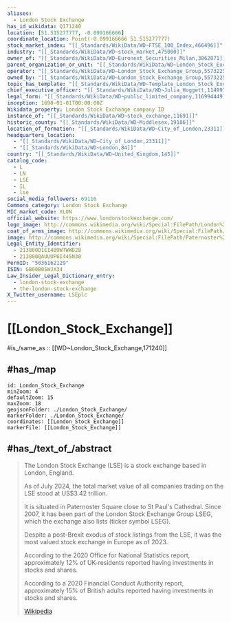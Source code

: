 ```yaml
---
aliases:
  - London Stock Exchange
has_id_wikidata: Q171240
location: [51.515277777, -0.099166666]
coordinate_location: Point(-0.099166666 51.515277777)
stock_market_index: "[[_Standards/WikiData/WD~FTSE_100_Index,466496]]"
industry: "[[_Standards/WikiData/WD~stock_market,475000]]"
owner_of: "[[_Standards/WikiData/WD~Euronext_Securities_Milan,3862071]]"
parent_organization_or_unit: "[[_Standards/WikiData/WD~London_Stock_Exchange_Group,5573225]]"
operator: "[[_Standards/WikiData/WD~London_Stock_Exchange_Group,5573225]]"
owned_by: "[[_Standards/WikiData/WD~London_Stock_Exchange_Group,5573225]]"
topic_has_template: "[[_Standards/WikiData/WD~Template_London_Stock_Exchange,5624644]]"
chief_executive_officer: "[[_Standards/WikiData/WD~Julia_Hoggett,114997076]]"
legal_form: "[[_Standards/WikiData/WD~public_limited_company,116994449]]"
inception: 1698-01-01T00:00:00Z
Wikidata_property: London Stock Exchange company ID
instance_of: "[[_Standards/WikiData/WD~stock_exchange,11691]]"
historic_county: "[[_Standards/WikiData/WD~Middlesex,19186]]"
location_of_formation: "[[_Standards/WikiData/WD~City_of_London,23311]]"
headquarters_location:
  - "[[_Standards/WikiData/WD~City_of_London,23311]]"
  - "[[_Standards/WikiData/WD~London,84]]"
country: "[[_Standards/WikiData/WD~United_Kingdom,145]]"
catalog_code:
  - L
  - LN
  - LSE
  - IL
  - lse
social_media_followers: 69116
Commons_category: London Stock Exchange
MIC_market_code: XLON
official_website: https://www.londonstockexchange.com/
logo_image: http://commons.wikimedia.org/wiki/Special:FilePath/London%20Stock%20Exchange%20Coat%20of%20Arms.svg
coat_of_arms_image: http://commons.wikimedia.org/wiki/Special:FilePath/London%20Stock%20Exchange%20Coat%20of%20Arms.svg
image: http://commons.wikimedia.org/wiki/Special:FilePath/Paternoster%20Square%20%281%29.jpg
Legal_Entity_Identifier:
  - 213800D1EI4B9WTWWD28
  - 213800QAUUUP6I445N30
PermID: "5036162129"
ISIN: GB00B0SWJX34
Law_Insider_Legal_Dictionary_entry:
  - london-stock-exchange
  - the-london-stock-exchange
X_Twitter_username: LSEplc
---
```


# [[London_Stock_Exchange]] 

#is_/same_as :: [[WD~London_Stock_Exchange,171240]] 

## #has_/map 

```leaflet
id: London_Stock_Exchange
minZoom: 4 
defaultZoom: 15 
maxZoom: 18
geojsonFolder: ./London_Stock_Exchange/
markerFolder: ./London_Stock_Exchange/
coordinates: [[London_Stock_Exchange]] 
markerFile: [[London_Stock_Exchange]] 
```

## #has_/text_of_/abstract 

> The London Stock Exchange (LSE) is a stock exchange based in London, England. 
> 
> As of July 2024, the total market value of all companies trading on the LSE stood at US$3.42 trillion. 
> 
> It is situated in Paternoster Square close to St Paul's Cathedral. 
> Since 2007, it has been part of the London Stock Exchange Group LSEG, 
> which the exchange also lists (ticker symbol LSEG). 
>
> Despite a post-Brexit exodus of stock listings from the LSE, 
> it was the most valued stock exchange in Europe as of 2023. 
> 
> According to the 2020 Office for National Statistics report, approximately 12% of UK-residents 
> reported having investments in stocks and shares. 
> 
> According to a 2020 Financial Conduct Authority report, 
> approximately 15% of British adults reported having investments in stocks and shares.
>
> [Wikipedia](https://en.wikipedia.org/wiki/London%20Stock%20Exchange) 

